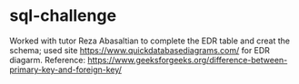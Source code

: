 # sql-challenge

Worked with tutor Reza Abasaltian to complete the EDR table and creat the schema;
used site https://www.quickdatabasediagrams.com/ for EDR diagarm.
Reference: https://www.geeksforgeeks.org/difference-between-primary-key-and-foreign-key/
